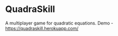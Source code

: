 # QuadraSkill
A multiplayer game for quadratic equations.
Demo - https://quadraskill.herokuapp.com/
